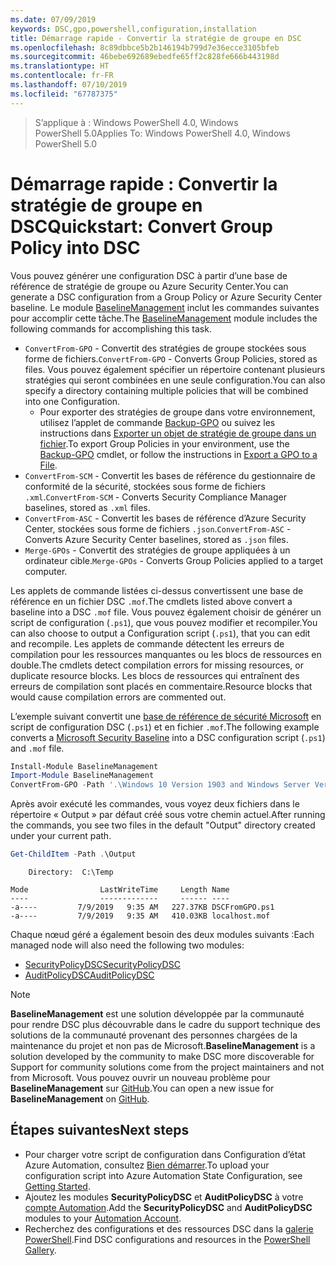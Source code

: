 ```yaml
---
ms.date: 07/09/2019
keywords: DSC,gpo,powershell,configuration,installation
title: Démarrage rapide - Convertir la stratégie de groupe en DSC
ms.openlocfilehash: 8c89dbbce5b2b146194b799d7e36ecce3105bfeb
ms.sourcegitcommit: 46bebe692689ebedfe65ff2c828fe666b443198d
ms.translationtype: HT
ms.contentlocale: fr-FR
ms.lasthandoff: 07/10/2019
ms.locfileid: "67787375"
---
```

> <span data-ttu-id="bb8a1-103">S’applique à : Windows PowerShell 4.0, Windows PowerShell 5.0</span><span class="sxs-lookup"><span data-stu-id="bb8a1-103">Applies To: Windows PowerShell 4.0, Windows PowerShell 5.0</span></span>

# <a name="quickstart-convert-group-policy-into-dsc"></a><span data-ttu-id="bb8a1-104">Démarrage rapide : Convertir la stratégie de groupe en DSC</span><span class="sxs-lookup"><span data-stu-id="bb8a1-104">Quickstart: Convert Group Policy into DSC</span></span>

<span data-ttu-id="bb8a1-105">Vous pouvez générer une configuration DSC à partir d’une base de référence de stratégie de groupe ou Azure Security Center.</span><span class="sxs-lookup"><span data-stu-id="bb8a1-105">You can generate a DSC configuration from a Group Policy or Azure Security Center baseline.</span></span> <span data-ttu-id="bb8a1-106">Le module [BaselineManagement](https://www.powershellgallery.com/packages/BaselineManagement) inclut les commandes suivantes pour accomplir cette tâche.</span><span class="sxs-lookup"><span data-stu-id="bb8a1-106">The [BaselineManagement](https://www.powershellgallery.com/packages/BaselineManagement) module includes the following commands for accomplishing this task.</span></span>

- <span data-ttu-id="bb8a1-107">`ConvertFrom-GPO` - Convertit des stratégies de groupe stockées sous forme de fichiers.</span><span class="sxs-lookup"><span data-stu-id="bb8a1-107">`ConvertFrom-GPO` - Converts Group Policies, stored as files.</span></span> <span data-ttu-id="bb8a1-108">Vous pouvez également spécifier un répertoire contenant plusieurs stratégies qui seront combinées en une seule configuration.</span><span class="sxs-lookup"><span data-stu-id="bb8a1-108">You can also specify a directory containing multiple policies that will be combined into one Configuration.</span></span>
  - <span data-ttu-id="bb8a1-109">Pour exporter des stratégies de groupe dans votre environnement, utilisez l’applet de commande [Backup-GPO](/powershell/module/grouppolicy/backup-gpo?view=win10-ps) ou suivez les instructions dans [Exporter un objet de stratégie de groupe dans un fichier](/microsoft-desktop-optimization-pack/agpm/export-a-gpo-to-a-file).</span><span class="sxs-lookup"><span data-stu-id="bb8a1-109">To export Group Policies in your environment, use the [Backup-GPO](/powershell/module/grouppolicy/backup-gpo?view=win10-ps) cmdlet, or follow the instructions in [Export a GPO to a File](/microsoft-desktop-optimization-pack/agpm/export-a-gpo-to-a-file).</span></span>
- <span data-ttu-id="bb8a1-110">`ConvertFrom-SCM` - Convertit les bases de référence du gestionnaire de conformité de la sécurité, stockées sous forme de fichiers `.xml`.</span><span class="sxs-lookup"><span data-stu-id="bb8a1-110">`ConvertFrom-SCM` - Converts Security Compliance Manager baselines, stored as `.xml` files.</span></span>
- <span data-ttu-id="bb8a1-111">`ConvertFrom-ASC` - Convertit les bases de référence d’Azure Security Center, stockées sous forme de fichiers `.json`.</span><span class="sxs-lookup"><span data-stu-id="bb8a1-111">`ConvertFrom-ASC` - Converts Azure Security Center baselines, stored as `.json` files.</span></span>
- <span data-ttu-id="bb8a1-112">`Merge-GPOs` - Convertit des stratégies de groupe appliquées à un ordinateur cible.</span><span class="sxs-lookup"><span data-stu-id="bb8a1-112">`Merge-GPOs` - Converts Group Policies applied to a target computer.</span></span>

<span data-ttu-id="bb8a1-113">Les applets de commande listées ci-dessus convertissent une base de référence en un fichier DSC `.mof`.</span><span class="sxs-lookup"><span data-stu-id="bb8a1-113">The cmdlets listed above convert a baseline into a DSC `.mof` file.</span></span> <span data-ttu-id="bb8a1-114">Vous pouvez également choisir de générer un script de configuration (`.ps1`), que vous pouvez modifier et recompiler.</span><span class="sxs-lookup"><span data-stu-id="bb8a1-114">You can also choose to output a Configuration script (`.ps1`), that you can edit and recompile.</span></span> <span data-ttu-id="bb8a1-115">Les applets de commande détectent les erreurs de compilation pour les ressources manquantes ou les blocs de ressources en double.</span><span class="sxs-lookup"><span data-stu-id="bb8a1-115">The cmdlets detect compilation errors for missing resources, or duplicate resource blocks.</span></span> <span data-ttu-id="bb8a1-116">Les blocs de ressources qui entraînent des erreurs de compilation sont placés en commentaire.</span><span class="sxs-lookup"><span data-stu-id="bb8a1-116">Resource blocks that would cause compilation errors are commented out.</span></span>

<span data-ttu-id="bb8a1-117">L’exemple suivant convertit une [base de référence de sécurité Microsoft](https://www.microsoft.com/en-us/download/details.aspx?id=55319) en script de configuration DSC (`.ps1`) et en fichier `.mof`.</span><span class="sxs-lookup"><span data-stu-id="bb8a1-117">The following example converts a [Microsoft Security Baseline](https://www.microsoft.com/en-us/download/details.aspx?id=55319) into a DSC configuration script (`.ps1`) and `.mof` file.</span></span>

```powershell
Install-Module BaselineManagement
Import-Module BaselineManagement
ConvertFrom-GPO -Path '.\Windows 10 Version 1903 and Windows Server Version 1903 Security Baseline\GPOs\' -OutputConfigurationScript
```

<span data-ttu-id="bb8a1-118">Après avoir exécuté les commandes, vous voyez deux fichiers dans le répertoire « Output » par défaut créé sous votre chemin actuel.</span><span class="sxs-lookup"><span data-stu-id="bb8a1-118">After running the commands, you see two files in the default "Output" directory created under your current path.</span></span>

```powershell
Get-ChildItem -Path .\Output
```

```Output
    Directory:  C:\Temp

Mode                LastWriteTime     Length Name
----                -------------     ------ ----
-a----         7/9/2019   9:35 AM   227.37KB DSCFromGPO.ps1
-a----         7/9/2019   9:35 AM   410.03KB localhost.mof
```

<span data-ttu-id="bb8a1-119">Chaque nœud géré a également besoin des deux modules suivants :</span><span class="sxs-lookup"><span data-stu-id="bb8a1-119">Each managed node will also need the following two modules:</span></span>

- [<span data-ttu-id="bb8a1-120">SecurityPolicyDSC</span><span class="sxs-lookup"><span data-stu-id="bb8a1-120">SecurityPolicyDSC</span></span>](https://www.powershellgallery.com/packages/SecurityPolicyDsc)
- [<span data-ttu-id="bb8a1-121">AuditPolicyDSC</span><span class="sxs-lookup"><span data-stu-id="bb8a1-121">AuditPolicyDSC</span></span>](https://www.powershellgallery.com/packages/AuditPolicyDsc)

> [!NOTE]
> <span data-ttu-id="bb8a1-122">**BaselineManagement** est une solution développée par la communauté pour rendre DSC plus découvrable dans le cadre du support technique des solutions de la communauté provenant des personnes chargées de la maintenance du projet et non pas de Microsoft.</span><span class="sxs-lookup"><span data-stu-id="bb8a1-122">**BaselineManagement** is a solution developed by the community to make DSC more discoverable for Support for community solutions come from the project maintainers and not from Microsoft.</span></span> <span data-ttu-id="bb8a1-123">Vous pouvez ouvrir un nouveau problème pour **BaselineManagement** sur [GitHub](https://github.com/microsoft/BaselineManagement).</span><span class="sxs-lookup"><span data-stu-id="bb8a1-123">You can open a new issue for **BaselineManagement** on [GitHub](https://github.com/microsoft/BaselineManagement).</span></span>

## <a name="next-steps"></a><span data-ttu-id="bb8a1-124">Étapes suivantes</span><span class="sxs-lookup"><span data-stu-id="bb8a1-124">Next steps</span></span>

- <span data-ttu-id="bb8a1-125">Pour charger votre script de configuration dans Configuration d’état Azure Automation, consultez [Bien démarrer](/automation/automation-dsc-getting-started#importing-a-configuration-into-azure-automation).</span><span class="sxs-lookup"><span data-stu-id="bb8a1-125">To upload your configuration script into Azure Automation State Configuration, see [Getting Started](/automation/automation-dsc-getting-started#importing-a-configuration-into-azure-automation).</span></span>
- <span data-ttu-id="bb8a1-126">Ajoutez les modules **SecurityPolicyDSC** et **AuditPolicyDSC** à votre [compte Automation](/azure/automation/shared-resources/modules).</span><span class="sxs-lookup"><span data-stu-id="bb8a1-126">Add the **SecurityPolicyDSC** and **AuditPolicyDSC** modules to your [Automation Account](/azure/automation/shared-resources/modules).</span></span>
- <span data-ttu-id="bb8a1-127">Recherchez des configurations et des ressources DSC dans la [galerie PowerShell](https://www.powershellgallery.com/).</span><span class="sxs-lookup"><span data-stu-id="bb8a1-127">Find DSC configurations and resources in the [PowerShell Gallery](https://www.powershellgallery.com/).</span></span>
